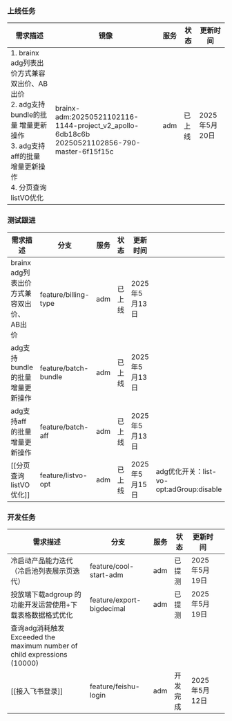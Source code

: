 ### 上线任务

| 需求描述                                                                                                  | 镜像                                                                                                  | 服务  | 状态  | 更新时间       |
| ----------------------------------------------------------------------------------------------------- | --------------------------------------------------------------------------------------------------- | --- | --- | ---------- |
| 1. brainx adg列表出价方式兼容双出价、AB出价<br>2. adg支持bundle的批量 增量更新操作<br>3. adg支持aff的批量 增量更新操作<br>4. 分页查询listVO优化 | <br>brainx-adm:20250521102116-1144-project_v2_apollo-6db18c6b<br>20250521102856-790-master-6f15f15c | adm | 已上线 | 2025年5月20日 |


### 测试跟进
| 需求描述                       | 分支                   | 服务  | 状态  | 更新时间       |                                     |
| -------------------------- | -------------------- | --- | --- | ---------- | ----------------------------------- |
| brainx adg列表出价方式兼容双出价、AB出价 | feature/billing-type | adm | 已上线 | 2025年5月13日 |                                     |
| adg支持bundle的批量 增量更新操作      | feature/batch-bundle | adm | 已上线 | 2025年5月13日 |                                     |
| adg支持aff的批量 增量更新操作         | feature/batch-aff    | adm | 已上线 | 2025年5月13日 |                                     |
| [[分页查询listVO优化]]           | feature/listvo-opt   | adm | 已上线 | 2025年5月15日 | adg优化开关：list-vo-opt:adGroup:disable |


### 开发任务
| 需求描述                                                              | 分支                        | 服务  | 状态   | 更新时间       |     |
| ----------------------------------------------------------------- | ------------------------- | --- | ---- | ---------- | --- |
| 冷启动产品能力迭代（冷启池列表展示页迭代）                                             | feature/cool-start-adm    | adm | 已提测  | 2025年5月19日 |     |
| 投放端下载adgroup 的功能开发运营使用+下载表格数据格式优化                                 | feature/export-bigdecimal | adm | 已提测  | 2025年5月19日 |     |
| 查询adg消耗触发Exceeded the maximum number of child expressions (10000) |                           |     |      |            |     |
| [[接入飞书登录]]                                                        | feature/feishu-login      | adm | 开发完成 | 2025年5月12日 |     |

